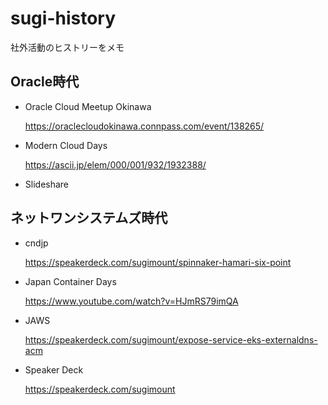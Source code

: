 # sugi-history
社外活動のヒストリーをメモ

## Oracle時代
- Oracle Cloud Meetup Okinawa

  https://oraclecloudokinawa.connpass.com/event/138265/

- Modern Cloud Days

  https://ascii.jp/elem/000/001/932/1932388/

- Slideshare


## ネットワンシステムズ時代
- cndjp

  https://speakerdeck.com/sugimount/spinnaker-hamari-six-point

- Japan Container Days

  https://www.youtube.com/watch?v=HJmRS79imQA

- JAWS

  https://speakerdeck.com/sugimount/expose-service-eks-externaldns-acm

- Speaker Deck

  https://speakerdeck.com/sugimount
